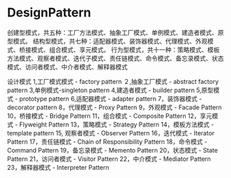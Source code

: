 # DesignPattern
创建型模式，共五种：工厂方法模式、抽象工厂模式、单例模式、建造者模式、原型模式。
结构型模式，共七种：适配器模式、装饰器模式、代理模式、外观模式、桥接模式、组合模式、享元模式。
行为型模式，共十一种：策略模式、模板方法模式、观察者模式、迭代子模式、责任链模式、命令模式、备忘录模式、状态模式、访问者模式、中介者模式、解释器模式

设计模式
1,工厂模式模式  - factory pattern 
２,抽象工厂模式 - abstract factory pattern
3,单例模式-singleton pattern
4,建造者模式 - builder pattern
5,原型模式 - prototype pattern
6,适配器模式 - adapter pattern
7，装饰器模式 - decorator pattern
8，代理模式 - Proxy Pattern
9，外观模式 - Facade Pattern
10，桥接模式 - Bridge Pattern
11，组合模式 - Composite Pattern
12，享元模式 - Flyweight Pattern
13，策略模式 - Strategy Pattern
14，模板方法模式 - template pattern
15, 观察者模式 - Observer Pattern
16，迭代模式 - Iterator Pattern
17，责任链模式 - Chain of Responsibility Pattern
18，命令模式 - Command Pattern
19，备忘录模式 - Memento Pattern
20，状态模式 - State Pattern
21，访问者模式 - Visitor Pattern
22，中介模式 - Mediator Pattern
23，解释器模式 - Interpreter Pattern